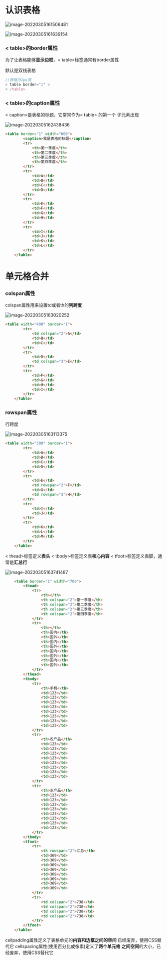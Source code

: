 # 认识表格

![image-20220305161506481](../assets/image-20220305161506481.png)

![image-20220305161639154](../assets/image-20220305161639154.png)

### < table>的border属性

为了让表格能够**显示边框**，< table>标签通常有border属性

默认是双线表格

```js
//表格为1px宽
< table border="1" >
< /table>
```

### < table>的caption属性

< caption>是表格的标题，它常常作为< table> 的第一个
子元素出现

![image-20220305162438436](../assets/image-20220305162438436.png)

```html
<table border="1" width="600">
        <caption>我是表格的标题</caption>
        <tr>
            <th>第一季度</th>
            <th>第二季度</th>
            <th>第三季度</th>
            <th>第四季度</th>
        </tr>
        <tr>
            <td>A</td>
            <td>B</td>
            <td>C</td>
            <td>D</td>
        </tr>
        <tr>
            <td>E</td>
            <td>F</td>
            <td>G</td>
            <td>H</td>
        </tr>
        <tr>
            <td>I</td>
            <td>J</td>
            <td>K</td>
            <td>L</td>
        </tr>
    </table>
```

# 单元格合并

### colspan属性

colspan属性用来设置td或者th的**列跨度**

![image-20220305163020252](../assets/image-20220305163020252.png)

```html
<table width="400" border="1">
        <tr>
            <td colspan="2">A</td>
            <td>B</td>
            <td>C</td>
        </tr>
        <tr>
            <td>D</td>
            <td colspan="3">E</td>
        </tr>
        <tr>
            <td>F</td>
            <td>G</td>
            <td>H</td>
            <td>I</td>
        </tr>
    </table>
```

### rowspan属性

行跨度

![image-20220305163113375](../assets/image-20220305163113375.png)

```html
<table width="300" border="1">
        <tr>
            <td>A</td>
            <td>B</td>
            <td>C</td>
            <td>D</td>
        </tr>
        <tr>
            <td>E</td>
            <td rowspan="2">F</td>
            <td>G</td>
            <td rowspan="3">H</td>
        </tr>
        <tr>
            <td>I</td>
            <td>J</td>
        </tr>
        <tr>
            <td>K</td>
            <td>L</td>
            <td>M</td>
        </tr>
    </table>
```

< thead>标签定义**表头**
< tbody>标签定义表**核心内容**
< tfoot>标签定义表脚，通常是**汇总行**

![image-20220305163741487](../assets/image-20220305163741487.png)

```html
    <table border="1" width="700">
        <thead>
            <tr>
                <th></th>
                <th colspan="2">第一季度</th>
                <th colspan="2">第二季度</th>
                <th colspan="2">第三季度</th>
                <th colspan="2">第四季度</th>
            </tr>
            <tr>
                <th></th>
                <th>国内</th>
                <th>国外</th>
                <th>国内</th>
                <th>国外</th>
                <th>国内</th>
                <th>国外</th>
                <th>国内</th>
                <th>国外</th>
            </tr>
        </thead>
        <tbody>
            <tr>
                <th>手机</th>
                <td>123</td>
                <td>123</td>
                <td>123</td>
                <td>123</td>
                <td>123</td>
                <td>123</td>
                <td>123</td>
                <td>123</td>
            </tr>
            <tr>
                <th>农产品</th>
                <td>123</td>
                <td>123</td>
                <td>123</td>
                <td>123</td>
                <td>123</td>
                <td>123</td>
                <td>123</td>
                <td>123</td>
            </tr>
            <tr>
                <th>水产品</th>
                <td>123</td>
                <td>123</td>
                <td>123</td>
                <td>123</td>
                <td>123</td>
                <td>123</td>
                <td>123</td>
                <td>123</td>
            </tr>
        </tbody>
        <tfoot>
            <tr>
                <th rowspan="2">汇总</th>
                <td>369</td>
                <td>369</td>
                <td>369</td>
                <td>369</td>
                <td>369</td>
                <td>369</td>
                <td>369</td>
                <td>369</td>
            </tr>
            <tr>
                <td colspan="2">738</td>
                <td colspan="2">738</td>
                <td colspan="2">738</td>
                <td colspan="2">738</td>
            </tr>
        </tfoot>
    </table>
```

cellpadding属性定义了表格单元的**内容和边框之间的空间**
已经废弃，使用CSS替代它
cellspacing属性(使用百分比或像素)定义了**两个单元格**
**之间空间**的大小，已经废弃，使用CSS替代它